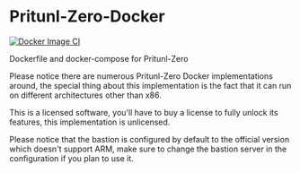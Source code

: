 # Pritunl-Zero-Docker
[![Docker Image CI](https://github.com/yarons/pritunl-zero-docker/actions/workflows/docker-image.yml/badge.svg)](https://github.com/yarons/pritunl-zero-docker/actions/workflows/docker-image.yml)

Dockerfile and docker-compose for Pritunl-Zero

Please notice there are numerous Pritunl-Zero Docker implementations around, the special thing about this implementation is the fact that it can run on different architectures other than x86.

This is a licensed software, you'll have to buy a license to fully unlock its features, this implementation is unlicensed.

Please notice that the bastion is configured by default to the official version which doesn't support ARM, make sure to change the bastion server in the configuration if you plan to use it.
